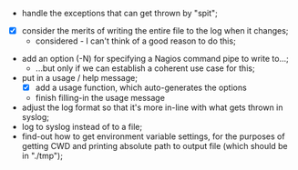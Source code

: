  - handle the exceptions that can get thrown by "spit";
 - [X] consider the merits of writing the entire file to the log when it changes;
   - considered - I can't think of a good reason to do this;
 - add an option (-N) for specifying a Nagios command pipe to write to...;
   - ...but only if we can establish a coherent use case for this;
 - put in a usage / help message;
   - [X] add a usage function, which auto-generates the options
   - finish filling-in the usage message
 - adjust the log format so that it's more in-line with what gets thrown in syslog;
 - log to syslog instead of to a file;
 - find-out how to get environment variable settings, for the purposes of
   getting CWD and printing absolute path to output file (which should be in "./tmp");
